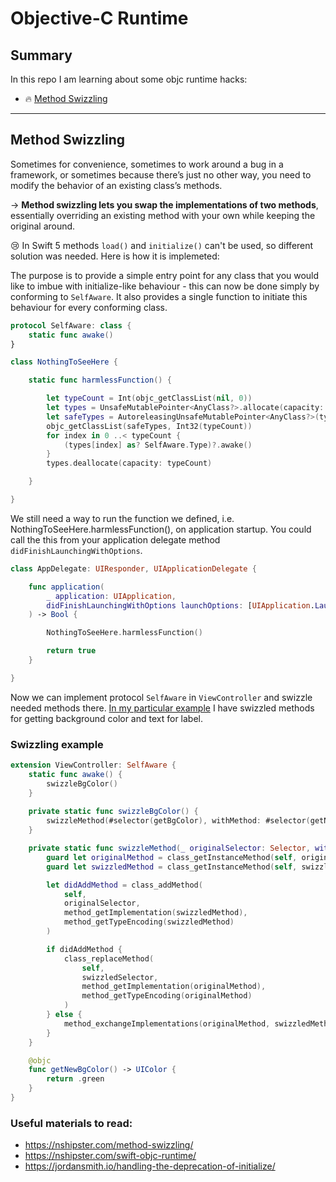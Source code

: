 # Objective-C Runtime

## Summary
In this repo I am learning about some objc runtime hacks:
- 🔥 [Method Swizzling](#method-swizzling)
  

---

## Method Swizzling

Sometimes for convenience, sometimes to work around a bug in a framework, or sometimes because there’s just no other way, you need to modify the behavior of an existing class’s methods. 

-> **Method swizzling lets you swap the implementations of two methods**, essentially overriding an existing method with your own while keeping the original around.

😢 In Swift 5 methods `load()` and `initialize()` can't be used, so different solution was needed. Here is how it is implemeted:

The purpose is to provide a simple entry point for any class that you would like to imbue with initialize-like behaviour - this can now be done simply by conforming to `SelfAware`. It also provides a single function to initiate this behaviour for every conforming class.

```swift
protocol SelfAware: class {
    static func awake()
}

class NothingToSeeHere {

    static func harmlessFunction() {

        let typeCount = Int(objc_getClassList(nil, 0))
        let types = UnsafeMutablePointer<AnyClass?>.allocate(capacity: typeCount)
        let safeTypes = AutoreleasingUnsafeMutablePointer<AnyClass?>(types)
        objc_getClassList(safeTypes, Int32(typeCount))
        for index in 0 ..< typeCount { 
            (types[index] as? SelfAware.Type)?.awake()
        }
        types.deallocate(capacity: typeCount)

    }

}
```

We still need a way to run the function we defined, i.e. NothingToSeeHere.harmlessFunction(), on application startup. You could call the this from your application delegate method `didFinishLaunchingWithOptions`.

```swift
class AppDelegate: UIResponder, UIApplicationDelegate {

    func application(
        _ application: UIApplication,
        didFinishLaunchingWithOptions launchOptions: [UIApplication.LaunchOptionsKey: Any]?
    ) -> Bool {

        NothingToSeeHere.harmlessFunction()

        return true
    }

}

```

Now we can implement protocol `SelfAware` in `ViewController` and swizzle needed methods there. [In my particular example](PlayingWithObjCRuntime/SwizzlingExtension.swift) I have swizzled methods for getting background color and text for label.

### Swizzling example

```swift
extension ViewController: SelfAware {
    static func awake() {
        swizzleBgColor()
    }
    
    private static func swizzleBgColor() {
        swizzleMethod(#selector(getBgColor), withMethod: #selector(getNewBgColor))
    }

    private static func swizzleMethod(_ originalSelector: Selector, withMethod swizzledSelector: Selector) {
        guard let originalMethod = class_getInstanceMethod(self, originalSelector) else { return }
        guard let swizzledMethod = class_getInstanceMethod(self, swizzledSelector) else { return }

        let didAddMethod = class_addMethod(
            self,
            originalSelector,
            method_getImplementation(swizzledMethod),
            method_getTypeEncoding(swizzledMethod)
        )

        if didAddMethod {
            class_replaceMethod(
                self,
                swizzledSelector,
                method_getImplementation(originalMethod),
                method_getTypeEncoding(originalMethod)
            )
        } else {
            method_exchangeImplementations(originalMethod, swizzledMethod)
        }
    }

    @objc
    func getNewBgColor() -> UIColor {
        return .green
    }
}
```

### Useful materials to read:
- https://nshipster.com/method-swizzling/
- https://nshipster.com/swift-objc-runtime/
- https://jordansmith.io/handling-the-deprecation-of-initialize/